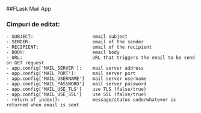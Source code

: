 ##FLask Mail App

### Cimpuri de editat:
    - SUBJECT:                      email subject
    - SENDER:                       email of the sender
    - RECIPIENT:                    email of the recipient
    - BODY:                         email body
    - URL:                          URL that triggers the email to be send on GET request
    - app.config['MAIL_SERVER']:    mail server address
    - app.config['MAIL_PORT']:      mail server port
    - app.config['MAIL_USERNAME']   mail server username
    - app.config['MAIL_PASSWORD']   mail server password
    - app.config['MAIL_USE_TLS']    use TLS (false/true)
    - app.config['MAIL_USE_SSL']    use SSL (false/true)
    - return of index():            message/status code/whatever is returned when email is sent